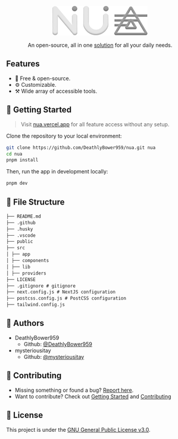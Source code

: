 <div align="center">

![banner](public/logo//light/logo256.png)

An open-source, all in one [solution](https://nua.vercel.app) for all your daily needs.

</div>

## Features

- 💯 Free & open-source.
- ⚙️ Customizable.
- ⚒️ Wide array of accessible tools.

## 🚀 Getting Started

> Visit [nua.vercel.app](https://nua.vercel.app) for all feature access without any setup.

Clone the repository to your local environment:

```bash
git clone https://github.com/DeathlyBower959/nua.git nua
cd nua
pnpm install
```

Then, run the app in development locally:

```bash
pnpm dev
```

## 📂 File Structure

```markdown
├── README.md
├── .github
├── .husky
├── .vscode
├── public
├── src
│ ├── app
│ ├── components
│ ├── lib
│ ├── providers
├── LICENSE
├── .gitignore # gitignore
├── next.config.js # NextJS configuration
├── postcss.config.js # PostCSS configuration
├── tailwind.config.js
```

## 👤 Authors

- DeathlyBower959
  - Github: [@DeathlyBower959](https://github.com/DeathlyBower959)
- mysteriousitay
  - Github: [@mysteriousitay](https://github.com/mysteriousitay)

## 🤝 Contributing

- Missing something or found a bug? [Report here](https://github.com/DeathlyBower959/nua/issues).
- Want to contribute? Check out [Getting Started](#-getting-started) and [Contributing](.github/CONTRIBUTING.md)

## 📝 License

This project is under the [GNU General Public License v3.0](./LICENSE).
